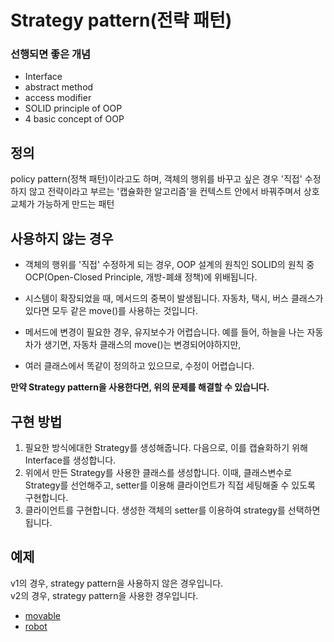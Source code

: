 # Strategy pattern(전략 패턴)
### 선행되면 좋은 개념
- Interface
- abstract method
- access modifier
- SOLID principle of OOP
- 4 basic concept of OOP
## 정의
policy pattern(정책 패턴)이라고도 하며, 객체의 행위를 바꾸고 싶은 경우 '직접' 수정하지 않고 
전략이라고 부르는 '캡슐화한 알고리즘'을 컨텍스트 안에서 바꿔주며서 상호 교체가 가능하게 만드는 패턴

## 사용하지 않는 경우
- 객체의 행위를 '직접' 수정하게 되는 경우, OOP 설계의 원칙인 SOLID의 원칙 중 
OCP(Open-Closed Principle, 개방-폐쇄 정책)에 위배됩니다.

- 시스템이 확장되었을 때, 메서드의 중복이 발생됩니다.
자동차, 택시, 버스 클래스가 있다면 모두 같은 move()를 사용하는 것입니다.

- 메서드에 변경이 필요한 경우, 유지보수가 어렵습니다.
예를 들어, 하늘을 나는 자동차가 생기면, 자동차 클래스의 move()는 변경되어야하지만, 
- 여러 클래스에서 똑같이 정의하고 있으므로, 수정이 어렵습니다.

**만약 Strategy pattern을 사용한다면, 위의 문제를 해결할 수 있습니다.**

## 구현 방법
1. 필요한 방식에대한 Strategy를 생성해줍니다. 다음으로, 이를 캡슐화하기 위해 Interface를 생성합니다.
2. 위에서 만든 Strategy를 사용한 클래스를 생성합니다. 이때, 클래스변수로 Strategy를 선언해주고, 
setter를 이용해 클라이언트가 직접 세팅해줄 수 있도록 구현합니다.
3. 클라이언트를 구현합니다. 생성한 객체의 setter를 이용하여 strategy를 선택하면 됩니다.

## 예제
v1의 경우, strategy pattern을 사용하지 않은 경우입니다. <br/>
v2의 경우, strategy pattern을 사용한 경우입니다.
- [movable](./movable)
- [robot](./robot)
